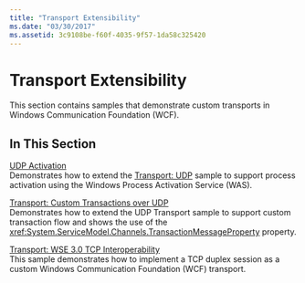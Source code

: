 ```yaml
---
title: "Transport Extensibility"
ms.date: "03/30/2017"
ms.assetid: 3c9108be-f60f-4035-9f57-1da58c325420
---
```

# Transport Extensibility

This section contains samples that demonstrate custom transports in Windows Communication Foundation (WCF).  
  
## In This Section  

 [UDP Activation](udp-activation.md)  
 Demonstrates how to extend the [Transport: UDP](transport-udp.md) sample to support process activation using the Windows Process Activation Service (WAS).  
  
 [Transport: Custom Transactions over UDP](transport-custom-transactions-over-udp-sample.md)  
 Demonstrates how to extend the UDP Transport sample to support custom transaction flow and shows the use of the <xref:System.ServiceModel.Channels.TransactionMessageProperty> property.  
  
 [Transport: WSE 3.0 TCP Interoperability](transport-wse-3-0-tcp-interoperability.md)  
 This sample demonstrates how to implement a TCP duplex session as a custom Windows Communication Foundation (WCF) transport.
